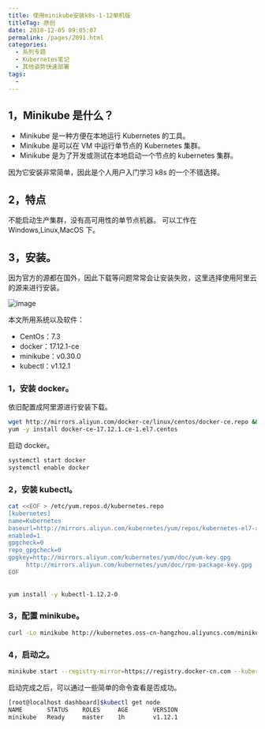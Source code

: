 ```yaml
---
title: 使用minikube安装k8s-1-12单机版
titleTag: 原创
date: 2018-12-05 09:05:07
permalink: /pages/2091.html
categories:
  - 系列专题
  - Kubernetes笔记
  - 其他姿势快速部署
tags:
  - 
---
```


## 1，Minikube 是什么？



- Minikube 是一种方便在本地运行 Kubernetes 的工具。
- Minikube 是可以在 VM 中运行单节点的 Kubernetes 集群。
- Minikube 是为了开发或测试在本地启动一个节点的 kubernetes 集群。



因为它安装非常简单，因此是个人用户入门学习 k8s 的一个不错选择。



## 2，特点



不能启动生产集群，没有高可用性的单节点机器。
可以工作在 Windows,Linux,MacOS 下。



## 3，安装。



因为官方的源都在国外，因此下载等问题常常会让安装失败，这里选择使用阿里云的源来进行安装。





![image](http://t.eryajf.net/imgs/2021/09/baec88ab7eaee79c.jpg)





本文所用系统以及软件：



- CentOs：7.3
- docker：17.12.1-ce
- minikube：v0.30.0
- kubectl：v1.12.1



### 1，安装 docker。



依旧配置成阿里源进行安装下载。



```sh
wget http://mirrors.aliyun.com/docker-ce/linux/centos/docker-ce.repo && mv docker-ce.repo /etc/yum.repos.d
yum -y install docker-ce-17.12.1.ce-1.el7.centos
```



启动 docker。



```sh
systemctl start docker
systemctl enable docker
```



### 2，安装 kubectl。



```sh
cat <<EOF > /etc/yum.repos.d/kubernetes.repo
[kubernetes]
name=Kubernetes
baseurl=http://mirrors.aliyun.com/kubernetes/yum/repos/kubernetes-el7-x86_64
enabled=1
gpgcheck=0
repo_gpgcheck=0
gpgkey=http://mirrors.aliyun.com/kubernetes/yum/doc/yum-key.gpg
     http://mirrors.aliyun.com/kubernetes/yum/doc/rpm-package-key.gpg
EOF
 
 
yum install -y kubectl-1.12.2-0
```



### 3，配置 minikube。



```sh
curl -Lo minikube http://kubernetes.oss-cn-hangzhou.aliyuncs.com/minikube/releases/v0.30.0/minikube-linux-amd64 && chmod +x minikube && sudo mv minikube /usr/local/bin/
```



### 4，启动之。



```sh
minikube start --registry-mirror=https://registry.docker-cn.com --kubernetes-version v1.12.1 --vm-driver=none
```



启动完成之后，可以通过一些简单的命令查看是否成功。



```sh
[root@localhost dashboard]$kubectl get node
NAME       STATUS    ROLES     AGE       VERSION
minikube   Ready     master    1h        v1.12.1
```
